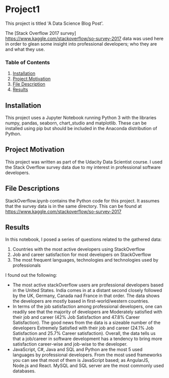 # Project1

This project is titled 'A Data Science Blog Post'.

The [Stack Overflow 2017 survey] https://www.kaggle.com/stackoverflow/so-survey-2017 data was used here in order to glean some insight into professional developers; who they are and what they use.

### Table of Contents

1. [Installation](#installation)
2. [Project Motivation](#motivation)
3. [File Description](#files)
4. [Results](#results)


## Installation <a name="installation"></a>
This project uses a Jupyter Notebook running Python 3 with the libraries numpy, pandas, seaborn, chart_studio and matplotlib. These can be installed using pip but should be included in the Anaconda distribution of Python.

## Project Motivation <a name="motivation"></a>
This project was written as part of the Udacity Data Scientist course. I used the Stack Overflow survey data due to my interest in professional software developers.

## File Descriptions <a name="files"></a>
StackOverflow.ipynb contains the Python code for this project.
It assumes that the survey data is in the same directory.
This can be found at https://www.kaggle.com/stackoverflow/so-survey-2017

## Results <a name="results"></a>
In this notebook, I posed a series of questions related to the gathered data:
1. Countries with the most active developers using StackOverflow
2. Job and career satisfaction for most developers on StackOverflow
3. The most frequent languages, technologies and technologies used by professionals

I found out the following:
* The most active stackOverflow users are professional developers based in the United States. India comes in at a distant second closely followed by the UK, Germany, Canada nad France in that order. The data shows the developers are mostly based in first-world/western countries.
* In terms of the job satisfaction among professional developers, one can readily see that the majority of developers are Moderately satisfied with their job and career (42% Job Satisfaction and 47.8% Career Satisfaction). The good news from the data is a sizeable number of the developers Extremely Satisfied with their job and career (24.1% Job Satisfaction and 25.7% Career satisfaction). Overall, the data tells us that a job/career in software development has a tendency to bring more satisfaction career-wise and job-wise to the developer.
* JavaScript, C#, Java and SQL and Python are the most 5 used languages by professional developers. From the most used frameworks you can see that most of them is JavaScript based; as AngularJS, Node.js and React. MySQL and SQL server are the most commonly used databases.  
